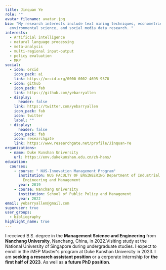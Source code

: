 ```yaml
---
title: Jinquan Ye
role: ""
avatar_filename: avatar.jpg
bio: "My research interests include text mining techniques, econometrics,
  environmental science, and social media data research. "
interests:
  - Artificial intelligence
  - natural language processing
  - meta-analysis
  - multi-regional input-output
  - policy evaluation
  - MRP
social:
  - icon: orcid
    icon_pack: ai
    link: https://orcid.org/0000-0002-4695-9570
  - icon: github
    icon_pack: fab
    link: https://github.com/yebarryallen
  - display:
      header: false
    link: https://twitter.com/yebarryallen
    icon_pack: fab
    icon: twitter
    label: ""
  - display:
      header: false
    icon_pack: fab
    icon: researchgate
    link: https://www.researchgate.net/profile/Jinquan-Ye
organizations:
  - name: Duke Kunshan University
    url: https://env.dukekunshan.edu.cn/zh-hans/
education:
  courses:
    - course: " NUS-Innovation Management Program"
      institution: NUS FACULTY OF ENGINEERING Department of Industrial Systems
        Engineering and Management
      year: 2019
    - course: Nanchang University
      institution: School of Public Policy and Management
      year: 2022
email: yebarryallen@gmail.com
superuser: true
user_groups:
  - bibliography
highlight_name: true
---
```

I received B.S. degree in the **Management Science and Engineering** from **Nanchang University**, Nanchang, China, in 2022.Visiting study at the National University of Singapore during undergraduate studies. I expect to enroll in the iMEP Master's program at Duke Kunshan University in 2023. I am **seeking a research assistant position** or a corporate internship for **the first half of 2023**. As well as **a future PhD position**.